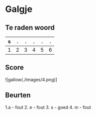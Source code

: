 # Galgje

## Te raden woord

|s|.|.|.|.|.|
|-|-|-|-|-|-|
|1|2|3|4|5|6|

## Score
![gallow(./images/4.png)]

## Beurten
1.a - fout
2. e - fout
3. s - goed
4. m - fout


